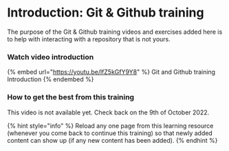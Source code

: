 # Introduction: Git & Github training

The purpose of the Git & Github training videos and exercises added here is to help with interacting with a repository that is not yours.

### Watch video introduction

{% embed url="https://youtu.be/lfZ5kGfY9Y8" %}
Git and Github training Introduction
{% endembed %}

### How to get the best from this training

This video is not available yet. Check back on the 9th of October 2022.

{% hint style="info" %}
Reload any one page from this learning resource (whenever you come back to continue this training) so that newly added content can show up (if any new content has been added).
{% endhint %}
